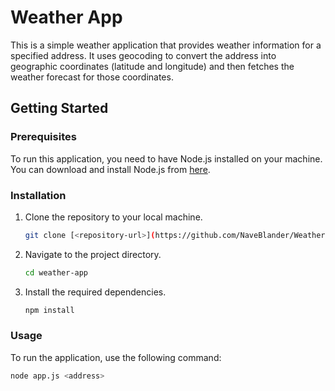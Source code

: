 # Weather App

This is a simple weather application that provides weather information for a specified address. It uses geocoding to convert the address into geographic coordinates (latitude and longitude) and then fetches the weather forecast for those coordinates.

## Getting Started

### Prerequisites

To run this application, you need to have Node.js installed on your machine. You can download and install Node.js from [here](https://nodejs.org/).

### Installation

1. Clone the repository to your local machine.
    ```bash
    git clone [<repository-url>](https://github.com/NaveBlander/Weather-app)
    ```

2. Navigate to the project directory.
    ```bash
    cd weather-app
    ```

3. Install the required dependencies.
    ```bash
    npm install
    ```

### Usage

To run the application, use the following command:
```bash
node app.js <address>
